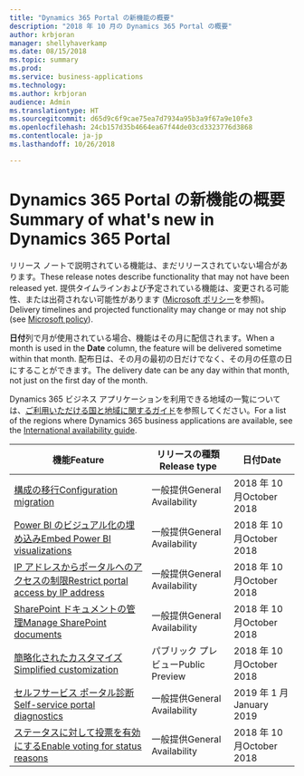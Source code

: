 ```yaml
---
title: "Dynamics 365 Portal の新機能の概要"
description: "2018 年 10 月の Dynamics 365 Portal の概要"
author: krbjoran
manager: shellyhaverkamp
ms.date: 08/15/2018
ms.topic: summary
ms.prod: 
ms.service: business-applications
ms.technology: 
ms.author: krbjoran
audience: Admin
ms.translationtype: HT
ms.sourcegitcommit: d65d9c6f9cae75ea7d7934a95b3a9f67a9e10fe3
ms.openlocfilehash: 24cb157d35b4664ea67f44de03cd3323776d3868
ms.contentlocale: ja-jp
ms.lasthandoff: 10/26/2018

---
```

#  <a name="summary-of-whats-new-in-dynamics-365-portal"></a><span data-ttu-id="b2320-103">Dynamics 365 Portal の新機能の概要</span><span class="sxs-lookup"><span data-stu-id="b2320-103">Summary of what's new in Dynamics 365 Portal</span></span>

<span data-ttu-id="b2320-104">リリース ノートで説明されている機能は、まだリリースされていない場合があります。</span><span class="sxs-lookup"><span data-stu-id="b2320-104">These release notes describe functionality that may not have been released yet.</span></span> <span data-ttu-id="b2320-105">提供タイムラインおよび予定されている機能は、変更される可能性、または出荷されない可能性があります ([Microsoft ポリシー](https://go.microsoft.com/fwlink/p/?linkid=2007332)を参照)。</span><span class="sxs-lookup"><span data-stu-id="b2320-105">Delivery timelines and projected functionality may change or may not ship (see [Microsoft policy](https://go.microsoft.com/fwlink/p/?linkid=2007332)).</span></span>

<span data-ttu-id="b2320-106">**日付**列で月が使用されている場合、機能はその月に配信されます。</span><span class="sxs-lookup"><span data-stu-id="b2320-106">When a month is used in the **Date** column, the feature will be delivered sometime within that month.</span></span> <span data-ttu-id="b2320-107">配布日は、その月の最初の日だけでなく、その月の任意の日にすることができます。</span><span class="sxs-lookup"><span data-stu-id="b2320-107">The delivery date can be any day within that month, not just on the first day of the month.</span></span>

<span data-ttu-id="b2320-108">Dynamics 365 ビジネス アプリケーションを利用できる地域の一覧については、[ご利用いただける国と地域に関するガイド](https://aka.ms/dynamics_365_international_availability_deck)を参照してください。</span><span class="sxs-lookup"><span data-stu-id="b2320-108">For a list of the regions where Dynamics 365 business applications are available, see the [International availability guide](https://aka.ms/dynamics_365_international_availability_deck).</span></span> 


| <span data-ttu-id="b2320-109">機能</span><span class="sxs-lookup"><span data-stu-id="b2320-109">Feature</span></span>                                                                           | <span data-ttu-id="b2320-110">リリースの種類</span><span class="sxs-lookup"><span data-stu-id="b2320-110">Release type</span></span>   | <span data-ttu-id="b2320-111">日付</span><span class="sxs-lookup"><span data-stu-id="b2320-111">Date</span></span> |
|-----------------------------------------------------------------------------------|----------------|----------------------|
| [<span data-ttu-id="b2320-112">構成の移行</span><span class="sxs-lookup"><span data-stu-id="b2320-112">Configuration migration</span></span>](configuration-migration.md)                           | <span data-ttu-id="b2320-113">一般提供</span><span class="sxs-lookup"><span data-stu-id="b2320-113">General Availability</span></span>             | <span data-ttu-id="b2320-114">2018 年 10 月</span><span class="sxs-lookup"><span data-stu-id="b2320-114">October 2018</span></span>          |
| [<span data-ttu-id="b2320-115">Power BI のビジュアル化の埋め込み</span><span class="sxs-lookup"><span data-stu-id="b2320-115">Embed Power BI visualizations</span></span>](power-bi-embed.md)                              | <span data-ttu-id="b2320-116">一般提供</span><span class="sxs-lookup"><span data-stu-id="b2320-116">General Availability</span></span>            | <span data-ttu-id="b2320-117">2018 年 10 月</span><span class="sxs-lookup"><span data-stu-id="b2320-117">October 2018</span></span>          |
| [<span data-ttu-id="b2320-118">IP アドレスからポータルへのアクセスの制限</span><span class="sxs-lookup"><span data-stu-id="b2320-118">Restrict portal access by IP address</span></span>](restrict-portal-access-by-ip-address.md) | <span data-ttu-id="b2320-119">一般提供</span><span class="sxs-lookup"><span data-stu-id="b2320-119">General Availability</span></span>            | <span data-ttu-id="b2320-120">2018 年 10 月</span><span class="sxs-lookup"><span data-stu-id="b2320-120">October 2018</span></span>          |
| [<span data-ttu-id="b2320-121">SharePoint ドキュメントの管理</span><span class="sxs-lookup"><span data-stu-id="b2320-121">Manage SharePoint documents</span></span>](sharepoint-integration.md)                        | <span data-ttu-id="b2320-122">一般提供</span><span class="sxs-lookup"><span data-stu-id="b2320-122">General Availability</span></span>             | <span data-ttu-id="b2320-123">2018 年 10 月</span><span class="sxs-lookup"><span data-stu-id="b2320-123">October 2018</span></span>          |
| [<span data-ttu-id="b2320-124">簡略化されたカスタマイズ</span><span class="sxs-lookup"><span data-stu-id="b2320-124">Simplified customization</span></span>](simplified-customization.md)                         | <span data-ttu-id="b2320-125">パブリック プレビュー</span><span class="sxs-lookup"><span data-stu-id="b2320-125">Public Preview</span></span> | <span data-ttu-id="b2320-126">2018 年 10 月</span><span class="sxs-lookup"><span data-stu-id="b2320-126">October 2018</span></span>          |
| [<span data-ttu-id="b2320-127">セルフサービス ポータル診断</span><span class="sxs-lookup"><span data-stu-id="b2320-127">Self-service portal diagnostics</span></span>](self-service-portal-diagnostics.md)           | <span data-ttu-id="b2320-128">一般提供</span><span class="sxs-lookup"><span data-stu-id="b2320-128">General Availability</span></span>             | <span data-ttu-id="b2320-129">2019 年 1 月</span><span class="sxs-lookup"><span data-stu-id="b2320-129">January 2019</span></span>          |
| [<span data-ttu-id="b2320-130">ステータスに対して投票を有効にする</span><span class="sxs-lookup"><span data-stu-id="b2320-130">Enable voting for status reasons</span></span>](enable-voting-for-status-reasons.md)         | <span data-ttu-id="b2320-131">一般提供</span><span class="sxs-lookup"><span data-stu-id="b2320-131">General Availability</span></span>       | <span data-ttu-id="b2320-132">2018 年 10 月</span><span class="sxs-lookup"><span data-stu-id="b2320-132">October 2018</span></span> |



